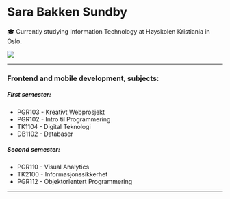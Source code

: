 # Sara Bakken Sundby

🎓 Currently studying Information Technology at Høyskolen Kristiania in Oslo.

[<img src="https://img.shields.io/badge/LinkedIn-0077B5?style=for-the-badgelogo=linkedinlogoColor=white" />](https://www.linkedin.com/in/sarabsundby/)


---
### Frontend and mobile development, subjects:
##### First semester:
- PGR103 - Kreativt Webprosjekt
- PGR102 - Intro til Programmering
- TK1104 - Digital Teknologi
- DB1102 - Databaser

##### Second semester:
- PGR110 - Visual Analytics
- TK2100 - Informasjonssikkerhet
- PGR112 - Objektorientert Programmering
---

